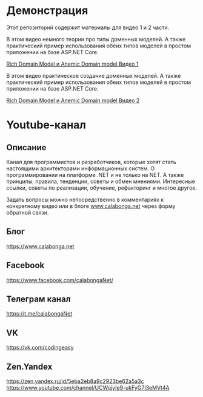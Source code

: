 # Демонстрация 
 
Этот репозиторий содержит материалы для видео 1 и 2 части.

В этом видео немного теории про типы доменных моделей. А также практический пример использования обеих типов моделей в простом приложении на базе ASP.NET Core. 

[Rich Domain Model и Anemic Domain model Видео 1](https://www.youtube.com/watch?v=Iu_BBPbpPLE)

В этом видео практическое создание доменных моделей. А также практический пример использования обеих типов моделей в простом приложении на базе ASP.NET Core. 

[Rich Domain Model и Anemic Domain model Видео 2](https://www.youtube.com/watch?v=xzI1B_VI79U)

# Youtube-канал

## Описание
Канал для программистов и разработчиков, которые хотят стать настоящими архитекторами информационных систем. О программировании на платформе .NET и не только на NET. А также принципы, правила, тенденции, советы и обмен мнениями. Интересные ссылки, советы по реализации, обучение, рефакторинг и многое другое.

Задать вопросы можно непосредственно в комментариях к конкретному видео или в блоге www.calabonga.net через форму обратной связи.

## Блог
https://www.calabonga.net

## Facebook
https://www.facebook.com/calabongaNet/

## Телеграм канал
https://t.me/calabongaNet

## VK
https://vk.com/codingeasy

## Zen.Yandex
https://zen.yandex.ru/id/5eba2eb8a9c2923be62a5a3c
https://www.youtube.com/channel/UCWqjyIe9-ukFyG7I3eMVt4A